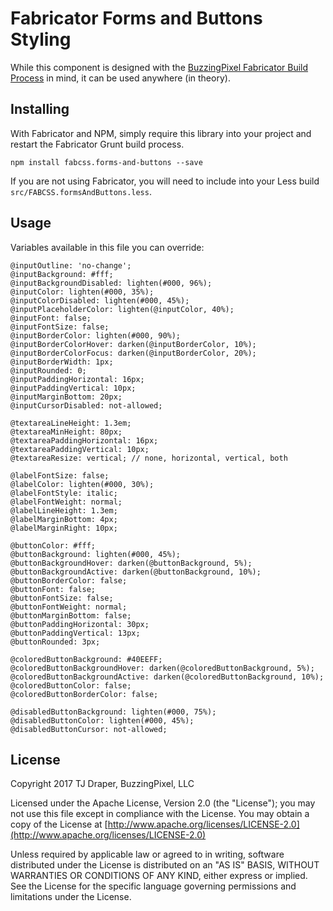 # Fabricator Forms and Buttons Styling

While this component is designed with the [BuzzingPixel Fabricator Build Process](https://github.com/tjdraper/buzzing-pixel-fabricator) in mind, it can be used anywhere (in theory).

## Installing

With Fabricator and NPM, simply require this library into your project and restart the Fabricator Grunt build process.

`npm install fabcss.forms-and-buttons --save`

If you are not using Fabricator, you will need to include into your Less build `src/FABCSS.formsAndButtons.less`.

## Usage

Variables available in this file you can override:

```
@inputOutline: 'no-change';
@inputBackground: #fff;
@inputBackgroundDisabled: lighten(#000, 96%);
@inputColor: lighten(#000, 35%);
@inputColorDisabled: lighten(#000, 45%);
@inputPlaceholderColor: lighten(@inputColor, 40%);
@inputFont: false;
@inputFontSize: false;
@inputBorderColor: lighten(#000, 90%);
@inputBorderColorHover: darken(@inputBorderColor, 10%);
@inputBorderColorFocus: darken(@inputBorderColor, 20%);
@inputBorderWidth: 1px;
@inputRounded: 0;
@inputPaddingHorizontal: 16px;
@inputPaddingVertical: 10px;
@inputMarginBottom: 20px;
@inputCursorDisabled: not-allowed;

@textareaLineHeight: 1.3em;
@textareaMinHeight: 80px;
@textareaPaddingHorizontal: 16px;
@textareaPaddingVertical: 10px;
@textareaResize: vertical; // none, horizontal, vertical, both

@labelFontSize: false;
@labelColor: lighten(#000, 30%);
@labelFontStyle: italic;
@labelFontWeight: normal;
@labelLineHeight: 1.3em;
@labelMarginBottom: 4px;
@labelMarginRight: 10px;

@buttonColor: #fff;
@buttonBackground: lighten(#000, 45%);
@buttonBackgroundHover: darken(@buttonBackground, 5%);
@buttonBackgroundActive: darken(@buttonBackground, 10%);
@buttonBorderColor: false;
@buttonFont: false;
@buttonFontSize: false;
@buttonFontWeight: normal;
@buttonMarginBottom: false;
@buttonPaddingHorizontal: 30px;
@buttonPaddingVertical: 13px;
@buttonRounded: 3px;

@coloredButtonBackground: #40EEFF;
@coloredButtonBackgroundHover: darken(@coloredButtonBackground, 5%);
@coloredButtonBackgroundActive: darken(@coloredButtonBackground, 10%);
@coloredButtonColor: false;
@coloredButtonBorderColor: false;

@disabledButtonBackground: lighten(#000, 75%);
@disabledButtonColor: lighten(#000, 45%);
@disabledButtonCursor: not-allowed;
```

## License

Copyright 2017 TJ Draper, BuzzingPixel, LLC

Licensed under the Apache License, Version 2.0 (the "License");
you may not use this file except in compliance with the License.
You may obtain a copy of the License at [http://www.apache.org/licenses/LICENSE-2.0](http://www.apache.org/licenses/LICENSE-2.0)

Unless required by applicable law or agreed to in writing, software
distributed under the License is distributed on an "AS IS" BASIS,
WITHOUT WARRANTIES OR CONDITIONS OF ANY KIND, either express or implied.
See the License for the specific language governing permissions and
limitations under the License.
